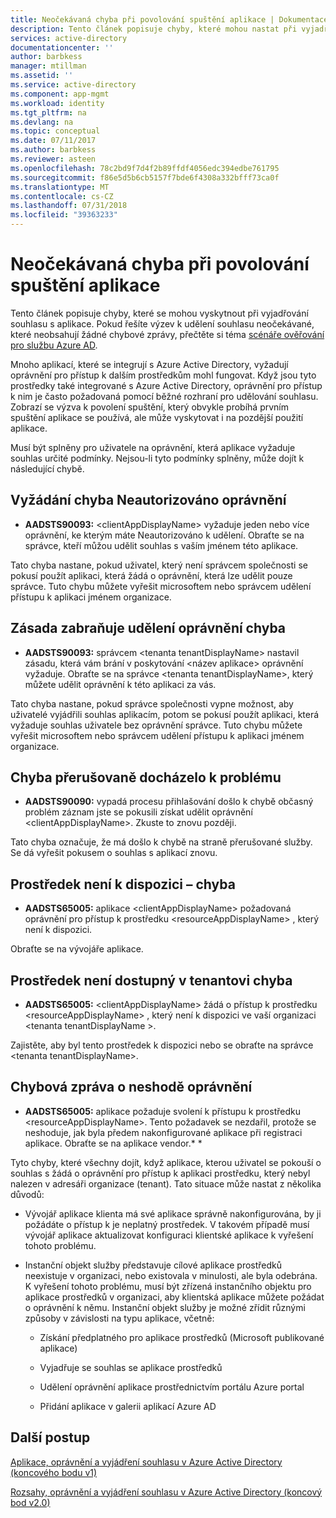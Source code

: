 ```yaml
---
title: Neočekávaná chyba při povolování spuštění aplikace | Dokumentace Microsoftu
description: Tento článek popisuje chyby, které mohou nastat při vyjadřování souhlasu s aplikací a co můžete dělat o nich
services: active-directory
documentationcenter: ''
author: barbkess
manager: mtillman
ms.assetid: ''
ms.service: active-directory
ms.component: app-mgmt
ms.workload: identity
ms.tgt_pltfrm: na
ms.devlang: na
ms.topic: conceptual
ms.date: 07/11/2017
ms.author: barbkess
ms.reviewer: asteen
ms.openlocfilehash: 78c2bd9f7d4f2b89ffdf4056edc394edbe761795
ms.sourcegitcommit: f86e5d5b6cb5157f7bde6f4308a332bfff73ca0f
ms.translationtype: MT
ms.contentlocale: cs-CZ
ms.lasthandoff: 07/31/2018
ms.locfileid: "39363233"
---
```

# <a name="unexpected-error-when-performing-consent-to-an-application"></a>Neočekávaná chyba při povolování spuštění aplikace

Tento článek popisuje chyby, které se mohou vyskytnout při vyjadřování souhlasu s aplikace. Pokud řešíte výzev k udělení souhlasu neočekávané, které neobsahují žádné chybové zprávy, přečtěte si téma [scénáře ověřování pro službu Azure AD](https://docs.microsoft.com/azure/active-directory/develop/active-directory-authentication-scenarios).

Mnoho aplikací, které se integrují s Azure Active Directory, vyžadují oprávnění pro přístup k dalším prostředkům mohl fungovat. Když jsou tyto prostředky také integrované s Azure Active Directory, oprávnění pro přístup k nim je často požadovaná pomocí běžné rozhraní pro udělování souhlasu. Zobrazí se výzva k povolení spuštění, který obvykle probíhá prvním spuštění aplikace se používá, ale může vyskytovat i na pozdější použití aplikace.

Musí být splněny pro uživatele na oprávnění, která aplikace vyžaduje souhlas určité podmínky. Nejsou-li tyto podmínky splněny, může dojít k následující chybě.

## <a name="requesting-not-authorized-permissions-error"></a>Vyžádání chyba Neautorizováno oprávnění
* **AADSTS90093:** &lt;clientAppDisplayName&gt; vyžaduje jeden nebo více oprávnění, ke kterým máte Neautorizováno k udělení. Obraťte se na správce, kteří můžou udělit souhlas s vaším jménem této aplikace.

Tato chyba nastane, pokud uživatel, který není správcem společnosti se pokusí použít aplikaci, která žádá o oprávnění, která lze udělit pouze správce. Tuto chybu můžete vyřešit microsoftem nebo správcem udělení přístupu k aplikaci jménem organizace.

## <a name="policy-prevents-granting-permissions-error"></a>Zásada zabraňuje udělení oprávnění chyba
* **AADSTS90093:** správcem &lt;tenanta tenantDisplayName&gt; nastavil zásadu, která vám brání v poskytování &lt;název aplikace&gt; oprávnění vyžaduje. Obraťte se na správce &lt;tenanta tenantDisplayName&gt;, který můžete udělit oprávnění k této aplikaci za vás.

Tato chyba nastane, pokud správce společnosti vypne možnost, aby uživatelé vyjádřili souhlas aplikacím, potom se pokusí použít aplikaci, která vyžaduje souhlas uživatele bez oprávnění správce. Tuto chybu můžete vyřešit microsoftem nebo správcem udělení přístupu k aplikaci jménem organizace.

## <a name="intermittent-problem-error"></a>Chyba přerušovaně docházelo k problému
* **AADSTS90090:** vypadá procesu přihlašování došlo k chybě občasný problém záznam jste se pokusili získat udělit oprávnění &lt;clientAppDisplayName&gt;. Zkuste to znovu později.

Tato chyba označuje, že má došlo k chybě na straně přerušované služby. Se dá vyřešit pokusem o souhlas s aplikací znovu.

## <a name="resource-not-available-error"></a>Prostředek není k dispozici – chyba
* **AADSTS65005:** aplikace &lt;clientAppDisplayName&gt; požadovaná oprávnění pro přístup k prostředku &lt;resourceAppDisplayName&gt; , který není k dispozici. 

Obraťte se na vývojáře aplikace.

##  <a name="resource-not-available-in-tenant-error"></a>Prostředek není dostupný v tenantovi chyba
* **AADSTS65005:** &lt;clientAppDisplayName&gt; žádá o přístup k prostředku &lt;resourceAppDisplayName&gt; , který není k dispozici ve vaší organizaci &lt;tenanta tenantDisplayName &gt;. 

Zajistěte, aby byl tento prostředek k dispozici nebo se obraťte na správce &lt;tenanta tenantDisplayName&gt;.

## <a name="permissions-mismatch-error"></a>Chybová zpráva o neshodě oprávnění
* **AADSTS65005:** aplikace požaduje svolení k přístupu k prostředku &lt;resourceAppDisplayName&gt;. Tento požadavek se nezdařil, protože se neshoduje, jak byla předem nakonfigurované aplikace při registraci aplikace. Obraťte se na aplikace vendor.* *

Tyto chyby, které všechny dojít, když aplikace, kterou uživatel se pokouší o souhlas s žádá o oprávnění pro přístup k aplikaci prostředku, který nebyl nalezen v adresáři organizace (tenant). Tato situace může nastat z několika důvodů:

-   Vývojář aplikace klienta má své aplikace správně nakonfigurována, by ji požádáte o přístup k je neplatný prostředek. V takovém případě musí vývojář aplikace aktualizovat konfiguraci klientské aplikace k vyřešení tohoto problému.

-   Instanční objekt služby představuje cílové aplikace prostředků neexistuje v organizaci, nebo existovala v minulosti, ale byla odebrána. K vyřešení tohoto problému, musí být zřízená instančního objektu pro aplikace prostředků v organizaci, aby klientská aplikace můžete požádat o oprávnění k němu. Instanční objekt služby je možné zřídit různými způsoby v závislosti na typu aplikace, včetně:

    -   Získání předplatného pro aplikace prostředků (Microsoft publikované aplikace)

    -   Vyjadřuje se souhlas se aplikace prostředků

    -   Udělení oprávnění aplikace prostřednictvím portálu Azure portal

    -   Přidání aplikace v galerii aplikací Azure AD

## <a name="next-steps"></a>Další postup 

[Aplikace, oprávnění a vyjádření souhlasu v Azure Active Directory (koncového bodu v1)](https://docs.microsoft.com/azure/active-directory/active-directory-apps-permissions-consent)<br>

[Rozsahy, oprávnění a vyjádření souhlasu v Azure Active Directory (koncový bod v2.0)](https://docs.microsoft.com/azure/active-directory/develop/active-directory-v2-scopes)


